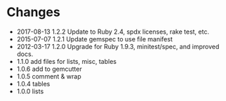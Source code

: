 # Changes

* 2017-08-13 1.2.2 Update to Ruby 2.4, spdx licenses, rake test, etc.
* 2015-07-07 1.2.1 Update gemspec to use file manifest
* 2012-03-17 1.2.0 Upgrade for Ruby 1.9.3, minitest/spec, and improved docs.
* 1.1.0 add files for lists, misc, tables
* 1.0.6 add to gemcutter
* 1.0.5 comment & wrap
* 1.0.4 tables
* 1.0.0 lists
